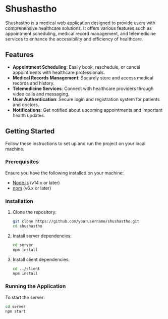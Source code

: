 # Shushastho

Shushastho is a medical web application designed to provide users with comprehensive healthcare solutions. It offers various features such as appointment scheduling, medical record management, and telemedicine services to enhance the accessibility and efficiency of healthcare.

## Features

- **Appointment Scheduling**: Easily book, reschedule, or cancel appointments with healthcare professionals.
- **Medical Records Management**: Securely store and access medical records and history.
- **Telemedicine Services**: Connect with healthcare providers through video calls and messaging.
- **User Authentication**: Secure login and registration system for patients and doctors.
- **Notifications**: Get notified about upcoming appointments and important health updates.

## Getting Started

Follow these instructions to set up and run the project on your local machine.

### Prerequisites

Ensure you have the following installed on your machine:

- [Node.js](https://nodejs.org/) (v14.x or later)
- [npm](https://www.npmjs.com/) (v6.x or later)

### Installation

1. Clone the repository:
    ```bash
    git clone https://github.com/yourusername/shushastho.git
    cd shushastho
    ```

2. Install server dependencies:
    ```bash
    cd server
    npm install
    ```

3. Install client dependencies:
    ```bash
    cd ../client
    npm install
    ```

### Running the Application

To start the server:

```bash
cd server
npm start

